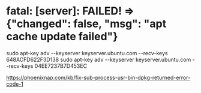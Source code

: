 # fatal: [server]: FAILED! => {"changed": false, "msg": "apt cache update failed"}


sudo apt-key adv --keyserver keyserver.ubuntu.com --recv-keys 648ACFD622F3D138
sudo apt-key adv --keyserver keyserver.ubuntu.com --recv-keys 04EE7237B7D453EC

https://phoenixnap.com/kb/fix-sub-process-usr-bin-dpkg-returned-error-code-1
